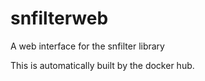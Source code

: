 # snfilterweb
A web interface for the snfilter library

This is automatically built by the docker hub.
